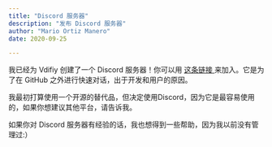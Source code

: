 ```yaml
---
title: "Discord 服务器"
description: "发布 Discord 服务器"
author: "Mario Ortiz Manero"
date: 2020-09-25

---
```


我已经为 Vdifiy 创建了一个 Discord 服务器！你可以用 [这条链接 ](https://discord.gg/yfJSyPv)来加入。它是为了在 GitHub 之外进行快速对话，出于开发和用户的原因。

我最初打算使用一个开源的替代品，但决定使用Discord，因为它是最容易使用的，如果你想建议其他平台，请告诉我。

如果你对 Discord 服务器有经验的话，我也想得到一些帮助，因为我以前没有管理过:）

